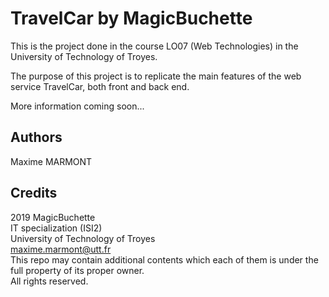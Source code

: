 # TravelCar by MagicBuchette

This is the project done in the course LO07 (Web Technologies) in the University of Technology of Troyes.
  
The purpose of this project is to replicate the main features of the web service TravelCar, both front and back end.
  
More information coming soon...


## Authors
Maxime MARMONT


## Credits
2019 MagicBuchette  
IT specialization (ISI2)  
University of Technology of Troyes   
[maxime.marmont@utt.fr](mailto:maxime.marmont@utt.fr)  
This repo may contain additional contents which each of them is under the full property of its proper owner.  
All rights reserved.
